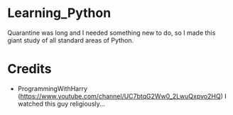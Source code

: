 # Learning_Python
Quarantine was long and I needed something new to do, so I made this giant study of all standard areas of Python.

# Credits
- ProgrammingWithHarry (https://www.youtube.com/channel/UC7btqG2Ww0_2LwuQxpvo2HQ)
I watched this guy religiously...
